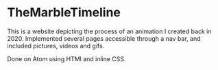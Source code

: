 # TheMarbleTimeline

 This is a website depicting the process of an animation I created back in 2020.
 Implemented several pages accessible through a nav bar, and included pictures, videos and gifs.

 Done on Atom using HTMl and inline CSS.
